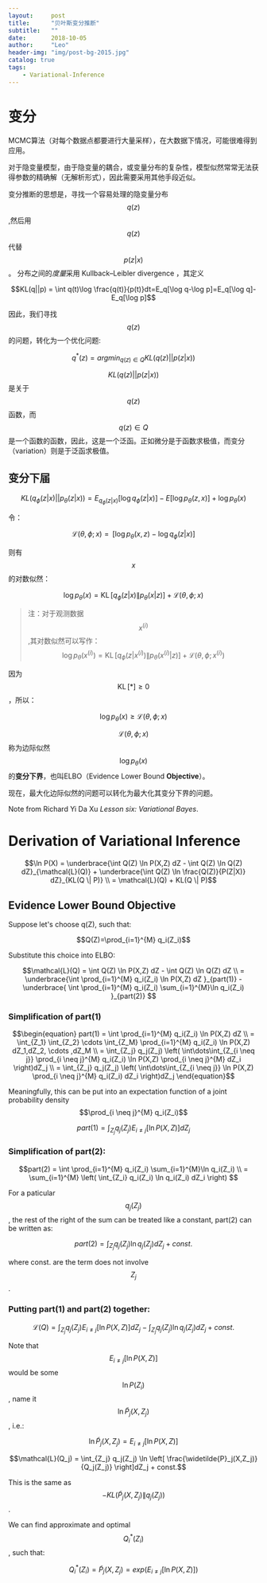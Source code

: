 ```yaml
---
layout:     post
title:      "贝叶斯变分推断"
subtitle:   ""
date:       2018-10-05
author:     "Leo"
header-img: "img/post-bg-2015.jpg"
catalog: true
tags:
    - Variational-Inference
---
```


# 变分

MCMC算法（对每个数据点都要进行大量采样），在大数据下情况，可能很难得到应用。

对于隐变量模型，由于隐变量的耦合，或变量分布的复杂性，模型似然常常无法获得参数的精确解（无解析形式），因此需要采用其他手段近似。

变分推断的思想是，寻找一个容易处理的隐变量分布$$q(z)$$,然后用$$q(z)$$代替
$$p(z|x)$$。
分布之间的*度量*采用 Kullback–Leibler divergence ，其定义

$$KL(q||p) = \int q(t)\log \frac{q(t)}{p(t)}dt=E_q[\log q-\log p]=E_q[\log q]-E_q[\log p]$$

因此，我们寻找 $$q(z)$$ 的问题，转化为一个优化问题:

$$q^*(z) = argmin_{q(z) \in Q}KL(q(z)||p(z|x))$$

$$KL(q(z)||p(z|x))$$
是关于 $$q(z)$$ 函数，而 $$q(z)\in Q$$ 是一个函数的函数，因此，这是一个泛函。正如微分是于函数求极值，而变分（variation）则是于泛函求极值。


## 变分下届

$$KL(q_{\phi}(z|x)||p_{\theta}(z|x)) = E_{q_{\phi}(z|x)}[\log q_{\phi}(z|x)] -E[\log p_{\theta}(z, x)] + \log p_{\theta}(x)$$

令：

$$\mathcal{L}(\theta,\phi;x) = \mathop{E_{q_{\phi}(z|x)}}\left[\log p_\theta(x,z) -\log q_{\phi}(z|x) \right]\tag{1}$$

则有$$x$$的对数似然：

$$\log p_\theta(x) = \mathop{KL} \left[ q_{\phi}(z|x) \| p_{\theta}(x|z) \right] + \mathcal{L}(\theta,\phi;x)$$

>注：对于观测数据$$x^{(i)}$$,其对数似然可以写作：
$$\log p_\theta(x^{(i)}) = \mathop{KL} \left[ q_{\phi}(z|x^{(i)}) \| p_{\theta}(x^{(i)}|z) \right] + \mathcal{L}(\theta,\phi;x^{(i)})
$$

因为$$\mathop{KL} [*] \ge 0$$，所以：

$$\log p_\theta(x) \ge \mathcal{L}(\theta,\phi;x)
$$

$$\mathcal{L}(\theta,\phi;x)$$称为边际似然$$\log p_\theta(x)$$的**变分下界**，也叫ELBO（Evidence Lower Bound **Objective**）。

现在，最大化边际似然的问题可以转化为最大化其变分下界的问题。


Note from Richard Yi Da Xu _Lesson six: Variational Bayes_.

# Derivation of Variational Inference

$$\ln P(X) = \underbrace{\int Q(Z) \ln P(X,Z) dZ - \int Q(Z) \ln Q(Z) dZ}_{\mathcal{L}(Q)} + \underbrace{\int Q(Z) \ln \frac{Q(Z)}{P(Z|X)} dZ}_{KL(Q \| P)} \\
= \mathcal{L}(Q) + KL(Q \| P)$$

## Evidence Lower Bound Objective

Suppose let's choose q(Z), such that:

$$Q(Z)=\prod_{i=1}^{M} q_i(Z_i)$$

Substitute this choice into ELBO:

$$\mathcal{L}(Q) = \int Q(Z) \ln P(X,Z) dZ - \int Q(Z) \ln Q(Z) dZ \\
= \underbrace{\int \prod_{i=1}^{M} q_i(Z_i) \ln P(X,Z) dZ }_{part(1)} - \underbrace{ \int \prod_{i=1}^{M} q_i(Z_i) \sum_{i=1}^{M}\ln q_i(Z_i) }_{part(2)} $$

### Simplification of part(1)

$$\begin{equation}
part(1) = \int \prod_{i=1}^{M} q_i(Z_i) \ln P(X,Z) dZ \\ 
= \int_{Z_1} \int_{Z_2} \cdots \int_{Z_M} \prod_{i=1}^{M} q_i(Z_i) \ln P(X,Z) dZ_1,dZ_2, \cdots ,dZ_M \\
= \int_{Z_j} q_j(Z_j) \left( \int\dots\int_{Z_{i \neq j}} \prod_{i \neq j}^{M} q_i(Z_i) \ln P(X,Z) \prod_{i \neq j}^{M} dZ_i \right)dZ_j \\
= \int_{Z_j} q_j(Z_j) \left( \int\dots\int_{Z_{i \neq j}} \ln P(X,Z) \prod_{i \neq j}^{M} q_i(Z_i) dZ_i \right)dZ_j
\end{equation}$$

Meaningfully, this can be put into an expectation function of a joint probability density $$\prod_{i \neq j}^{M} q_i(Z_i)$$

$$part(1)= \int_{Z_j} q_j(Z_j) E_{i \neq j}\left[ \ln P(X,Z) \right] dZ_j$$ 

### Simplification of part(2):

$$part(2) = \int \prod_{i=1}^{M} q_i(Z_i) \sum_{i=1}^{M}\ln q_i(Z_i) \\
= \sum_{i=1}^{M} \left( \int_{Z_i} q_i(Z_i) \ln q_i(Z_i) dZ_i \right) $$

For a paticular $$q_j(Z_j)$$, the rest of the right of the sum can be treated like a constant, part(2) can be written as:

$$part(2) = \int_{Z_j} q_j(Z_j) \ln q_j(Z_j) dZ_j + const. $$

where const. are the term does not involve $$Z_j$$.

### Putting part(1) and part(2) together:

$$\mathcal{L}(Q) = \int_{Z_j} q_j(Z_j) E_{i \neq j}\left[ \ln P(X,Z) \right] dZ_j - \int_{Z_j} q_j(Z_j) \ln q_j(Z_j) dZ_j + const.$$

Note that $$E_{i \neq j}\left[ \ln P(X,Z) \right]$$ would be some $$\ln P(Z_i)$$, name it $$\ln \widetilde{P}_j(X,Z_j)$$, i.e.:

$$\ln \widetilde{P}_j(X,Z_j) = E_{i \neq j}\left[ \ln P(X,Z) \right]$$

$$\mathcal{L}(Q_j) = \int_{Z_j} q_j(Z_j) \ln \left[ \frac{\widetilde{P}_j(X,Z_j)}{Q_j(Z_j)} \right]dZ_j + const.$$

This is the same as $$-KL\left( \widetilde{P}_j(X,Z_j) \| q_j(Z_j) \right)$$.

We can find approximate and optimal $$Q_i^*(Z_i)$$, such that:

$$Q_i^*(Z_i) = \widetilde{P}_j(X,Z_j) = exp\left(E_{i \neq j}\left[ \ln P(X,Z) \right]\right)$$












